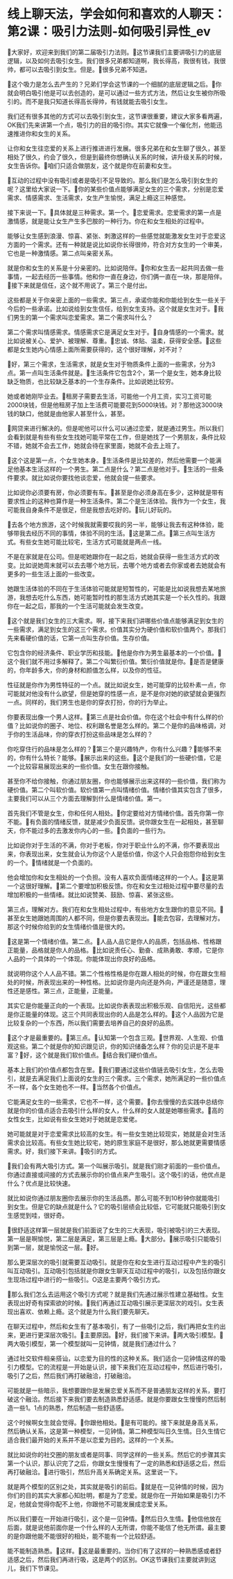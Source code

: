 # 线上聊天法，学会如何和喜欢的人聊天：第2课：吸引力法则-如何吸引异性_ev

🎼大家好，欢迎来到我们的第二届吸引力法则。🎼这节课我们主要讲吸引力的底层逻辑，以及如何去吸引女生。我们很多兄弟都知道啊，我长得高，我很有钱，我很帅，都可以去吸引到女生。但是。🎼很多兄弟不知道。

🎼这个吸力是怎么去产生的？兄弟们学会这节课的一个细腻的底层逻辑之后。🎼你就会明白吸引他是可以去创造的，是可以通过一些方式方法，然后让女生被你所吸引的。而不是我只知道长得高长得帅，有钱就能去吸引女生。

我们还有很多其他的方式可以去吸引到女生，这节课很重要，建议大家多看两遍，OK我们先来讲第一个点，吸引力的目的吸引你。其实它就像一个催化剂，他能迅速推进你和女生的关系。

让你和女生往恋爱的关系上进行推进进行发展。很多兄弟在和女生聊了很久，甚至相处了很久，约会了很久，但是到最终你想确认关系的时候，讲升级关系的时候，女生告诉你。🎼咱们只适合做朋友，这个就是你在前妻和女生。

🎼互动的过程中没有吸引或者是吸引不足导致的。那么我们是怎么吸引到女生的呢？这里给大家说一下。🎼你的某些价值点能够满足女生的三个需求，分别是恋爱需求、情感需求、生活需求，女生产生愉悦，满足上瘾这三种感觉。

接下来说一下。🎼具体就是三种需求。第一个。🎼恋爱需求。恋爱需求的第一点是激情感，就是能让女生产生多巴胺的一种行为。你在和女生相处的过程中。

能够让女生感到浪漫、惊喜、紧张、刺激这样的一些感觉就能激发女生对于恋爱这方面的一个需求。还有一种就是说比如说你长得很帅，符合对方女生的一个审美，它也是一种激情感。第二点叫亲密关系。

就是你和女生的关系是十分亲密的。比如说陪伴。🎼你和女生去一起共同去做一些事情，一起去经历一些事情。他和你一直在身边，你们俩一直在一块，那是陪伴。🎼接下来就是信任，这个就不用说了。第三个是付出。

这些都是关于你亲密上面的一些需求。第三点，承诺你能和你能给到女生一些关于今后的一些承诺。比如说给到女生信任，给到女生支持。这个就是女生对于。🎼我们男生的第一个需求叫恋爱需求。第二个需求叫什么？

第二个需求叫情感需求。情感需求它是满足女生对于。🎼自身情感的一个需求。就比如说被关心、爱护、被理解、尊重。🎼忠诚、体贴、温柔，获得安全感。🎼这些都是女生她内心情感上面所需要获得的，这个很好理解，对不对？

🎼好，第三个需求，生活需求，就是女生对于物质条件上面的一些需求，分为3点。第一点叫生活条件就是。🎼生活条件它包含2个，第一个是女生，她本身比较缺乏物质，也比较缺乏基本的一个生存条件。比如说她比较穷。

她或者她刚毕业去。🎼租房子需要去生活，可能他一个月工资，实习工资可能2000块钱，但是他租房子加上生活费可能要花到5000块钱。对？那他这3000块钱的缺口，他就是由他家人甚至什么，甚至。

🎼网贷来进行解决的。但是呢他可以什么可以通过恋爱，就是通过男生。所以我们会看到就是有些有些女生找她可能平常在工作，但是她找了一个男朋友，条件比较不错，她就不会去工作，她就会待在家里面，她就不会去上班了。

🎼这个这是第一点，个女生她本身。🎼生活条件是比较差的，然后他需要一个能满足他基本生活这样的一个男生。第二点是什么？第二点是他对于。🎼生活的一些条件要求。就比如说你要找他谈恋爱，他就会提一些要求。

比如说你必须要有房，你必须要有车。🎼甚至是你必须身高在多少，这种就是带有要求性止的这种也算作是一种生活条件。第二个是生活体验。我作为一个女生，我可能我自身条件不是很足，但是我想去吃好的。🎼玩儿好玩的。

🎼去各个地方旅游，这个时候我就需要哎我的另一半，能够让我去有这种体验，能够带我去经历不同的事情，体验不同的生活。🎼这是第二点。🎼第三点叫生活方式。有些女生她可能比较宅，生活方式可能就是两点一线。

不是在家就是在公司。但是呢她跟你在一起之后，她就会获得一些生活方式的改变。比如说她周末就可以去去哪个地方玩，去哪个地方或者去你家或者去她就会有更多的一些生活上面的一些改变。

她跟生活体验的不同在于生活体验可能就是短暂性的，可能是比如说我想去某地旅游，我想去吃什么东西，她可能暂时性的那生活方式她其实是一个长久性的。我跟你在一起之后，那我的一个生活可能就会发生改变。

🎼这个就是我们女生的三大需求。啊，接下来我们讲哪些价值点能够满足到女生的一些需求，满足到女生的这三个需求。价值其实分为硬价值和软价值两个。那我们先来看硬价值的话，它第一点叫生存价值。生存价值。

它包含你的经济条件、职业学历和技能。🎼他是你作为男生最基本的一个价值。🎼这个我们就不用过多解释了。第二个叫繁衍价值。繁衍价值就是你。🎼是否是健康的，你年龄多大，你的身材和颜值怎么样，以及你的性征。

性征就是你作为男性特征的一个点。就比如说女生，她可能穿的比较朴素一点，你可能就对他没有什么欲望，但是她穿的性感一点，是不是你对她的欲望就会更强烈一点。同样的，我们男生也是你的穿衣打扮，你的行为举止。

你要表现出像一个男人这样。🎼第三点是社会价值。你在这个社会中有什么样的价值？比如说你的圈子、地位、权利跟名誉是怎么样的。第二个是你的品味格调，对于你的生活品味，你的穿衣打扮这些品味是怎么样的？

你吃穿住行的品味是怎么样的？🎼第三个是兴趣特产，你有什么兴趣？🎼能够不来的，你有什么特长？能够。🎼展示出来的这些。🎼这个是我们的一些硬价值，它是一个比较容易展现出来的一些价值。女生在跟你接触。

甚至你不给你接触，你通过朋友圈，你也能够展示出来这样的一些价值，我们称为硬价值。第二个叫软价值。软价值第一点叫情绪价值。情绪价值其实包含了很多，主要我们可以从三个方面去理解到什么是情绪价值。第一。

首先我们不管是女生，你和任何人相处。🎼你定要给对方情绪价值。首先你第一你不能。🎼有负面的情绪反馈，就是减少负面反馈。说你跟女生在一起相处，甚至聊天，你不能过多的去激发你内心的一些。🎼负面的一些行为。

比如说你对于生活的不满，你对于老板，你对于职业什么的不满，你不要表现出来，你表现出来，女生就会认为你这个人是低价值，你这个人只会抱怨你给到女生的一个。🎼情绪就是一个负面的。

他会增加你和女生相处的一个负担。没有人喜欢负面情绪这样的一个人。🎼这是第一个这很好理解。🎼第二个要增加积极反馈。你在和女生过相处过程中要尽量的去增加积极的一些情绪。就比如说赞美、鼓励、惊喜、紧张这些。

第三点，理解对方。我们在和女生相处过程中，有些地方女生跟你的意见不同。🎼甚至女生她跟她周围的人都不同，但是你要去表现出。🎼能去包容，去理解对方。那这个时候你给到的女生情绪价值是很大的。

🎼这是第一个情绪价值。第二点。🎼人品人品它是你人的品质，包括品格、性格跟正能量，品格就是你人的品格。🎼比如说责任心、勤奋、成熟勇敢、孝顺，它是你人品的一个具体的一个体现。你能体现出你良好的品格。

就说明你这个人人品不错。第二个性格性格是你在跟人相处的时候，你在跟女生相处的时候，所表现出来的一种性格。比如说你是内向还是外向，严谨还是随意，理性还是感性。第三点，正能量，正能量。

其实它是你能量正向的一个表现。比如说你表表现出积极乐观、自信阳光，这些都是你正能量的体现。这三个共同表现出你的人品是怎么样的。🎼这个人品因为它是比较复杂的一个东西，所以我们需要去培养自己的良好的品质。

🎼这个才是最重要的。🎼第三点。🎼认知第一个包含三观。🎼世界观、人生观、价值观这些。第二个就是你的知识跟见识，你的知识储备怎么样？你的见识是不是丰富？🎼好，这个就是我们软价值点。🎼结合我们硬价值点。

基本上我们的价值点都包含在里。🎼我们要通过这些价值链去吸引女生，怎么去吸引，就是去满足我们上面说的女生的三个需求。三个需求，她所满足的一些价值点不一样，各个女生她也不一样。🎼当然各个价值点。

它能满足女生的一些需求，它也不一样，这个需要。🎼你去慢慢的去实践中总结你就是你的价值点适合去吸引什么样的女人，什么样的女人就是她哪些需求。🎼高的女性女生，比如说有些女生她对于她就是恋爱佬。

她可能就是对于恋爱需求比较高的女生。有一些女生她比较现实，她就是会对生活需求会比较高。有些女生她比较宅，她的原生家庭不是很好，那么她就更需要情感需求。好，我们接下来讲。🎼吸引的方式。

🎼我们会有两大吸引方式。第一个叫展示吸引。就是我们刚才前面的一些价值点。你通过直接或间接的方式去展示你的价值点来产生吸引。这个吸引的话，他优点是什么？优点是比较快速。

就比如说你通过朋友圈你去展示你的生活品质。那么可能不到10秒钟你就能吸引到女生。但是它的缺点就是什么？它的吸引层绩会比较低，它可能就只能吸引到女生感觉到哇，很好奇。

🎼很舒适这样第一层就是我们前面说了女生的三大表现，吸引被吸引的三大表现。第一层是啊愉悦，第二层是满足，第三层是上瘾。🎼大部分。🎼展示吸引只能吸引到第一层，就是愉悦这一层。🎼好。

那么更深层次的吸引就需要互动吸引。就是你在和女生进行互动过程中产生的吸引叫互动吸引。互动吸引包括就是你跟女生聊天互动过程中的吸引，以及包括你跟女生现场过程中进行的一些吸引。O这是主要两个吸引方式。

🎼那么我们怎么去运用这个吸引方式呢？就是我们先通过展示性建立基础性。女生表现出好奇有探索欲的时候。🎼我们再通过互动吸引展示更深层次的戏引。女生表现出喜欢、依赖上瘾。这个就是为什么我们要先聊天。

在聊天过程中，然后和女生有了基本吸引，有了一些吸引之后，我们再把女生约出来，更进行更深层次吸引。🎼主要原因。🎼好，我们接下来讲。🎼两大吸引模型。🎼两大吸引模型，第一个模型就叫一见钟情，就是我们通过什么？

通过社交软件相亲搭讪，以恋爱为目的性的这种关系。我们适合一见钟情这样的吸引力模型。它的流程是一开始是认识，接下来我们在互动过程中，然后进行吸引，吸引了之后，然后我们再打破融洽，打破融洽。

可能就是一些暗示，我想要跟你是发展恋爱关系而不是普通朋友这样的关系，要打破这个融洽。然后接下来我们要去制造熟悉舒适感。就是你要跟女生慢慢的然后制造一些1。1点的熟悉，然后制造一些舒适感。

这个时候啊女生就会觉得。🎼你跟他相处。🎼是有可能的。接下来就是身高关系，然后确认关系，这是第一种模型，一见钟情。第二种模型叫日久生情。日久生情它适合我们最开始的关系并不是以恋爱为目的。这样的一个关系。

就比如说你的社交圈的朋友或者是同事、同学这样的一些关系。然后它的步骤其实第一个认识，那认识完了之后，你跟女生慢慢有了一定的熟悉和舒适感之后，然后再打破融洽。🎼进行吸引，然后升高关系确定关系。这里说一下。

就是两个模型的区别之处，其实就是吸引的前后。🎼就是在一见钟情的时候，因为你们的目的其实大家都心知肚明，都是为了恋爱。就是你在一开始如果是吸引力不足，他就会觉得你配不上他，你跟他不可能发展成恋爱关系。

所以我们要在一开始进行吸引，这个是一见钟情。🎼然后日久生情。🎼他信他放在后面，就是说他前面你是一个什么样的人无所谓，你能不能信了他无所谓。最主要的是你跟他能不能很好的相处，能不能有一个比较舒适。

能不能制造熟悉。🎼这样。🎼这是最重要的。当你们有了这样的一种熟悉感或者舒适感之后，然后我们再进行吸，这是两个的区别。OK这节课我们主要就讲到这儿，我们下节课见。


